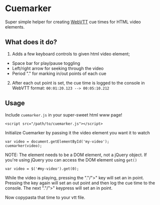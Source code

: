 # Cuemarker

Super simple helper for creating [WebVTT](http://dev.w3.org/html5/webvtt/) cue
times for HTML video elements.

## What does it do?

1. Adds a few keyboard controls to given html video element;
  - Space bar for play/pause toggling
  - Left/right arrow for seeking through the video
  - Period "." for marking in/out points of each cue
2. After each out point is set, the cue time is logged to the console in WebVTT format:
`00:01:20.123 --> 00:05:10.212`

## Usage

Include `cuemarker.js` in your super-sweet html www page!

`<script src="/path/to/cuemarker.js"></script>`

Initialize Cuemarker by passing it the video element you want it to watch

    var video = document.getElementById('my-video');
    cuemarker(video);

NOTE: The element needs to be a DOM element, not a jQuery object. If you're using
jQuery you can access the DOM element using `get()`

    var video = $('#my-video').get(0);

While the video is playing, pressing the "."/">" key will set an in point. Pressing
the key again will set an out point and then log the cue time to the console. The
next "."/">" keypress will set an in point.

Now copypasta that time to your vtt file.